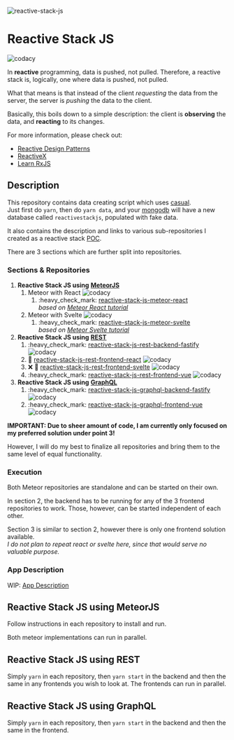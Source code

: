 ![reactive-stack-js](https://avatars0.githubusercontent.com/u/72337471?s=75)

# Reactive Stack JS

![codacy](https://img.shields.io/codacy/grade/e0146e29a3134038b4dcf95db9eb5a38.svg)

In **reactive** programming, data is pushed, not pulled. Therefore, a reactive stack is, logically, one where data is pushed, not pulled.

What that means is that instead of the client _requesting_ the data from the server, the server is _pushing_ the data to the client.

Basically, this boils down to a simple description: the client is **observing** the data, and **reacting** to its changes.

For more information, please check out:

*   [Reactive Design Patterns](https://www.manning.com/books/reactive-design-patterns)
*   [ReactiveX](http://reactivex.io/)
*   [Learn RxJS](https://www.learnrxjs.io/)

## Description

This repository contains data creating script which uses [casual](https://github.com/boo1ean/casual).  
Just first do `yarn`, then do `yarn data`, and your [mongodb](https://www.mongodb.com/) will have a new database called `reactivestackjs`, populated with fake data.

It also contains the description and links to various sub-repositories I created as a reactive stack [POC](https://en.wikipedia.org/wiki/Proof_of_concept).

There are 3 sections which are further split into repositories.

### Sections & Repositories

1.  **Reactive Stack JS using** [**MeteorJS**](https://www.meteor.com/)
    1.  Meteor with React ![codacy](https://img.shields.io/codacy/grade/98ad0c6272944d118262961a01eb18bf.svg)
        1.  :heavy\_check\_mark: [reactive-stack-js-meteor-react](https://github.com/reactive-stack-js/reactive-stack-js-meteor-react)  
            _based on_ [_Meteor React tutorial_](https://www.meteor.com/tutorials/react/creating-an-app)
    2.  Meteor with Svelte ![codacy](https://img.shields.io/codacy/grade/4f1e2a2773f0487d8c76383194188c7d.svg)
        1.  :heavy\_check\_mark: [reactive-stack-js-meteor-svelte](https://github.com/reactive-stack-js/reactive-stack-js-meteor-svelte)  
            _based on_ [_Meteor Svelte tutorial_](https://www.meteor.com/tutorials/svelte/creating-an-app)
2.  **Reactive Stack JS using** [**REST**](https://restfulapi.net/)
    1.  :heavy\_check\_mark: [reactive-stack-js-rest-backend-fastify](https://github.com/reactive-stack-js/reactive-stack-js-rest-backend-fastify)  ![codacy](https://img.shields.io/codacy/grade/f642d79675444ada87a00c7ed30be7c8.svg)
    2.  :construction: [reactive-stack-js-rest-frontend-react](https://github.com/reactive-stack-js/reactive-stack-js-rest-frontend-react)  ![codacy](https://img.shields.io/codacy/grade/9a399288413f4e4d99397fc60e2c996e.svg)
    3.  :x: :construction: [reactive-stack-js-rest-frontend-svelte](https://github.com/reactive-stack-js/reactive-stack-js-rest-frontend-svelte)  ![codacy](https://img.shields.io/codacy/grade/428d2903338e4383901946a72ee21de2.svg)
    4.  :heavy\_check\_mark: [reactive-stack-js-rest-frontend-vue](https://github.com/reactive-stack-js/reactive-stack-js-rest-frontend-vue)  ![codacy](https://img.shields.io/codacy/grade/ea870a2512e44b10b508449a5ddd9e71.svg)
3.  **Reactive Stack JS using** [**GraphQL**](https://graphql.org/)
    1.  :heavy\_check\_mark: [reactive-stack-js-graphql-backend-fastify](https://github.com/reactive-stack-js/reactive-stack-js-graphql-backend-fastify)  ![codacy](https://img.shields.io/codacy/grade/c0a69a2288e64d56a76ce8756c1ff19f.svg)
    2.  :heavy\_check\_mark: [reactive-stack-js-graphql-frontend-vue](https://github.com/reactive-stack-js/reactive-stack-js-graphql-frontend-vue)  ![codacy](https://img.shields.io/codacy/grade/554b0ca636f14d389a8560f2703decb4.svg)

**IMPORTANT: Due to sheer amount of code, I am currently only focused on my preferred solution under point 3!**

However, I will do my best to finalize all repositories and bring them to the same level of equal functionality.

### Execution

Both Meteor repositories are standalone and can be started on their own.

In section 2, the backend has to be running for any of the 3 frontend repositories to work. Those, however, can be started independent of each other.

Section 3 is similar to section 2, however there is only one frontend solution available.  
_I do not plan to repeat react or svelte here, since that would serve no valuable purpose._

### App Description

WIP: [App Description](https://github.com/reactive-stack-js/reactive-stack-js/wiki/App-Description)

## Reactive Stack JS using MeteorJS

Follow instructions in each repository to install and run.

Both meteor implementations can run in parallel.

## Reactive Stack JS using REST

Simply `yarn` in each repository, then `yarn start` in the backend and then the same in any frontends you wish to look at. The frontends can run in parallel.

## Reactive Stack JS using GraphQL

Simply `yarn` in each repository, then `yarn start` in the backend and then the same in the frontend.
